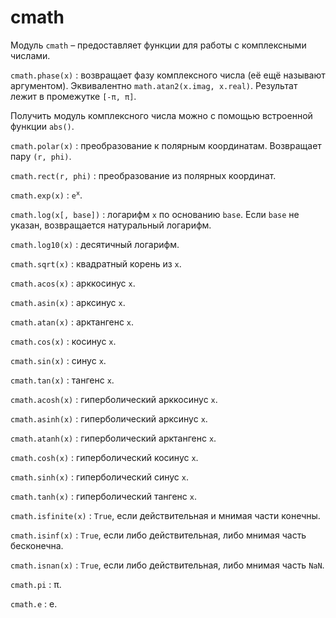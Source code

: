 # cmath

Модуль `cmath` – предоставляет функции для работы с комплексными числами.

`cmath.phase(x)`
: возвращает фазу комплексного числа (её ещё называют аргументом). Эквивалентно `math.atan2(x.imag, x.real)`. Результат лежит в промежутке `[-π, π]`.

Получить модуль комплексного числа можно с помощью встроенной функции `abs()`.

`cmath.polar(x)`
: преобразование к полярным координатам. Возвращает пару `(r, phi)`.

`cmath.rect(r, phi)`
: преобразование из полярных координат.

`cmath.exp(x)`
: <code>e<sup>x</sup></code>.

`cmath.log(x[, base])`
: логарифм `x` по основанию `base`. Если `base` не указан, возвращается натуральный логарифм.

`cmath.log10(x)`
: десятичный логарифм.

`cmath.sqrt(x)`
: квадратный корень из `x`.

`cmath.acos(x)`
: арккосинус `x`.

`cmath.asin(x)`
: арксинус `x`.

`cmath.atan(x)`
: арктангенс `x`.

`cmath.cos(x)`
: косинус `x`.

`cmath.sin(x)`
: синус `x`.

`cmath.tan(x)`
: тангенс `x`.

`cmath.acosh(x)`
: гиперболический арккосинус `x`.

`cmath.asinh(x)`
: гиперболический арксинус `x`.

`cmath.atanh(x)`
: гиперболический арктангенс `x`.

`cmath.cosh(x)`
: гиперболический косинус `x`.

`cmath.sinh(x)`
: гиперболический синус `x`.

`cmath.tanh(x)`
: гиперболический тангенс `x`.

`cmath.isfinite(x)`
: `True`, если действительная и мнимая части конечны.

`cmath.isinf(x)`
: `True`, если либо действительная, либо мнимая часть бесконечна.

`cmath.isnan(x)`
: `True`, если либо действительная, либо мнимая часть `NaN`.

`cmath.pi`
: π.

`cmath.e`
: e.
